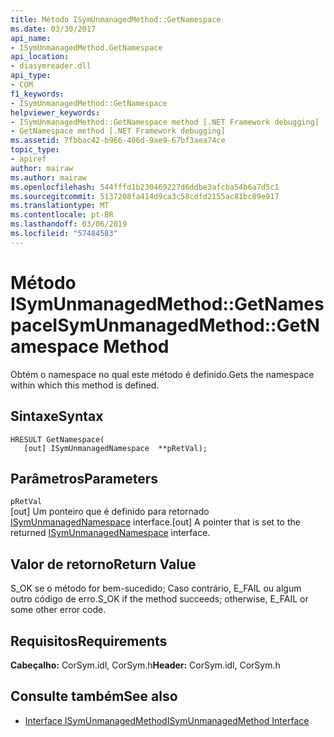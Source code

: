 ```yaml
---
title: Método ISymUnmanagedMethod::GetNamespace
ms.date: 03/30/2017
api_name:
- ISymUnmanagedMethod.GetNamespace
api_location:
- diasymreader.dll
api_type:
- COM
f1_keywords:
- ISymUnmanagedMethod::GetNamespace
helpviewer_keywords:
- ISymUnmanagedMethod::GetNamespace method [.NET Framework debugging]
- GetNamespace method [.NET Framework debugging]
ms.assetid: 7fbbac42-b966-406d-9ae9-67bf3aea74ce
topic_type:
- apiref
author: mairaw
ms.author: mairaw
ms.openlocfilehash: 544fffd1b230469227d6ddbe3afcba54b6a7d5c1
ms.sourcegitcommit: 5137208fa414d9ca3c58cdfd2155ac81bc89e917
ms.translationtype: MT
ms.contentlocale: pt-BR
ms.lasthandoff: 03/06/2019
ms.locfileid: "57484583"
---
```

# <a name="isymunmanagedmethodgetnamespace-method"></a><span data-ttu-id="0c37e-102">Método ISymUnmanagedMethod::GetNamespace</span><span class="sxs-lookup"><span data-stu-id="0c37e-102">ISymUnmanagedMethod::GetNamespace Method</span></span>
<span data-ttu-id="0c37e-103">Obtém o namespace no qual este método é definido.</span><span class="sxs-lookup"><span data-stu-id="0c37e-103">Gets the namespace within which this method is defined.</span></span>  
  
## <a name="syntax"></a><span data-ttu-id="0c37e-104">Sintaxe</span><span class="sxs-lookup"><span data-stu-id="0c37e-104">Syntax</span></span>  
  
```  
HRESULT GetNamespace(  
   [out] ISymUnmanagedNamespace  **pRetVal);  
```  
  
## <a name="parameters"></a><span data-ttu-id="0c37e-105">Parâmetros</span><span class="sxs-lookup"><span data-stu-id="0c37e-105">Parameters</span></span>  
 `pRetVal`  
 <span data-ttu-id="0c37e-106">[out] Um ponteiro que é definido para retornado [ISymUnmanagedNamespace](../../../../docs/framework/unmanaged-api/diagnostics/isymunmanagednamespace-interface.md) interface.</span><span class="sxs-lookup"><span data-stu-id="0c37e-106">[out] A pointer that is set to the returned [ISymUnmanagedNamespace](../../../../docs/framework/unmanaged-api/diagnostics/isymunmanagednamespace-interface.md) interface.</span></span>  
  
## <a name="return-value"></a><span data-ttu-id="0c37e-107">Valor de retorno</span><span class="sxs-lookup"><span data-stu-id="0c37e-107">Return Value</span></span>  
 <span data-ttu-id="0c37e-108">S_OK se o método for bem-sucedido; Caso contrário, E_FAIL ou algum outro código de erro.</span><span class="sxs-lookup"><span data-stu-id="0c37e-108">S_OK if the method succeeds; otherwise, E_FAIL or some other error code.</span></span>  
  
## <a name="requirements"></a><span data-ttu-id="0c37e-109">Requisitos</span><span class="sxs-lookup"><span data-stu-id="0c37e-109">Requirements</span></span>  
 <span data-ttu-id="0c37e-110">**Cabeçalho:** CorSym.idl, CorSym.h</span><span class="sxs-lookup"><span data-stu-id="0c37e-110">**Header:** CorSym.idl, CorSym.h</span></span>  
  
## <a name="see-also"></a><span data-ttu-id="0c37e-111">Consulte também</span><span class="sxs-lookup"><span data-stu-id="0c37e-111">See also</span></span>
- [<span data-ttu-id="0c37e-112">Interface ISymUnmanagedMethod</span><span class="sxs-lookup"><span data-stu-id="0c37e-112">ISymUnmanagedMethod Interface</span></span>](../../../../docs/framework/unmanaged-api/diagnostics/isymunmanagedmethod-interface.md)

